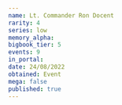 ```yaml
---
name: Lt. Commander Ron Docent
rarity: 4
series: low
memory_alpha:
bigbook_tier: 5
events: 9
in_portal:
date: 24/08/2022
obtained: Event
mega: false
published: true
---
```



